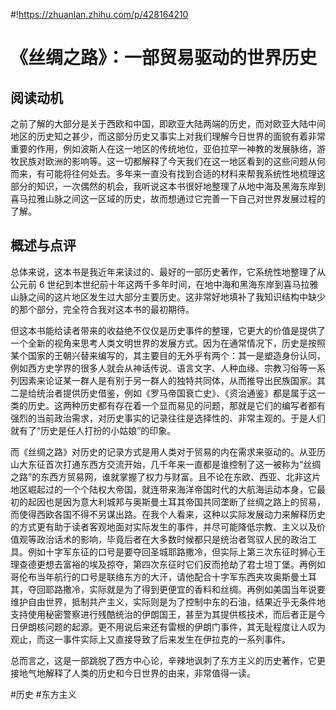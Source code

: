 #!https://zhuanlan.zhihu.com/p/428164210
# 《丝绸之路》：一部贸易驱动的世界历史

## 阅读动机

之前了解的大部分是关于西欧和中国，即欧亚大陆两端的历史，而对欧亚大陆中间地区的历史知之甚少，而这部分历史又事实上对我们理解今日世界的面貌有着非常重要的作用，例如波斯人在这一地区的传统地位，亚伯拉罕一神教的发展脉络，游牧民族对欧洲的影响等。这一切都解释了今天我们在这一地区看到的这些问题从何而来，有可能将往何处去。多年来一直没有找到合适的材料来帮我系统性地梳理这部分的知识，一次偶然的机会，我听说这本书很好地整理了从地中海及黑海东岸到喜马拉雅山脉之间这一区域的历史，故而想通过它完善一下自己对世界发展过程的了解。

## 概述与点评

总体来说，这本书是我近年来读过的、最好的一部历史著作，它系统性地整理了从公元前 6 世纪到本世纪前十年这两千多年时间，在地中海和黑海东岸到喜马拉雅山脉之间的这片地区发生过大部分主要历史。这非常好地填补了我知识结构中缺少的那个部分，完全符合我对这本书的最初期待。

但这本书能给读者带来的收益绝不仅仅是历史事件的整理，它更大的价值是提供了一个全新的视角来思考人类文明世界的发展方式。因为在通常情况下，历史是按照某个国家的王朝兴替来编写的，其主要目的无外乎有两个：其一是塑造身份认同，例如西方史学界的很多人就会从神话传说、语言文字、人种血缘、宗教习俗等一系列因素来论证某一群人是有别于另一群人的独特共同体，从而推导出民族国家。其二是给统治者提供历史借鉴，例如《罗马帝国衰亡史》、《资治通鉴》都是属于这一类的历史。这两种历史都有存在着一个显而易见的问题，那就是它们的编写者都有强烈的当前政治需求，对历史事实的记录往往是选择性的、非常主观的。于是人们就有了“历史是任人打扮的小姑娘”的印象。

而《丝绸之路》对历史的记录方式是用人类对于贸易的内在需求来驱动的。从亚历山大东征首次打通东西方交流开始，几千年来一直都是谁控制了这一被称为“丝绸之路”的东西方贸易网，谁就掌握了权力与财富。且不论在东欧、西亚、北非这片地区崛起过的一个个陆权大帝国，就连带来海洋帝国时代的大航海运动本身，它最初的起因也是因为意大利城邦与奥斯曼土耳其帝国共同垄断了丝绸之路上的贸易，而使得西欧各国不得不另谋出路。在我个人看来，这种以实际发展动力来解释历史的方式更有助于读者客观地面对实际发生的事件，并尽可能降低宗教、主义以及价值观等政治话术的影响，毕竟后者在大多数时候都只是统治者驾驭人民的政治工具。例如十字军东征的口号是要夺回圣城耶路撒冷，但实际上第三次东征时狮心王理查德更想去富裕的埃及掠夺，第四次东征时它们反而抢劫了君士坦丁堡。再例如哥伦布当年航行的口号是联络东方的大汗，请他配合十字军东西夹攻奥斯曼土耳其，夺回耶路撒冷，实际就是为了得到更便宜的香料和丝绸。再例如美国当年说要维护自由世界，抵制共产主义，实际则是为了控制中东的石油，结果近乎无条件地支持使用秘密警察进行残酷统治的伊朗国王，甚至为其提供核技术，而后者正是今日伊朗核问题的起源。更不用说后来还有雷根的伊朗门事件，其无耻程度让人叹为观止，而这一事件实际上又直接导致了后来发生在伊拉克的一系列事件。

总而言之，这是一部跳脱了西方中心论，辛辣地讽刺了东方主义的历史著作，它更接地气地解释了人类的历史和今日世界的由来，非常值得一读。

#历史
#东方主义
